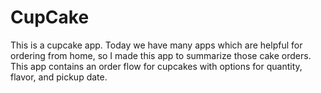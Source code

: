 # CupCake
This is a cupcake app. Today we have many apps which are helpful for ordering from home, so I made this app to summarize those cake orders. This app contains an order flow for cupcakes with options for quantity, flavor, and pickup date.
